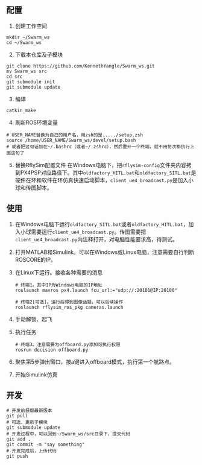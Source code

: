 ## 配置
1. 创建工作空间
``` 
mkdir ~/Swarm_ws
cd ~/Swarm_ws
```

2. 下载本仓库及子模块
```
git clone https://github.com/KennethYangle/Swarm_ws.git
mv Swarm_ws src
cd src
git submodule init
git submodule update
```

3. 编译
```
catkin_make
```

4. 刷新ROS环境变量
```
# USER_NAME替换为自己的用户名，用zsh的是...../setup.zsh
source /home/USER_NAME/Swarm_ws/devel/setup.bash
# 或者把这句话加在~/.bashrc（或者~/.zshrc），然后重开一个终端，就不用每次都执行上面这句了
```

5. 替换RflySim配置文件
在Windows电脑下，把`rflysim-config`文件夹内容拷到PX4PSP对应路径下。其中`oldfactory_HITL.bat`和`oldfactory_SITL.bat`是硬件在环和软件在环仿真快速启动脚本，`client_ue4_broadcast.py`是加入小球和传图脚本。




## 使用
1. 在Windows电脑下运行`oldfactory_SITL.bat`或者`oldfactory_HITL.bat`，加入小球需要运行`client_ue4_broadcast.py`。传图需要把`client_ue4_broadcast.py`内注释打开，对电脑性能要求高，待测试。

2. 打开MATLAB和Simulink。可以在Windows或Linux电脑，注意需要自行判断ROSCORE的IP。

3. 在Linux下运行。接收各种需要的消息
    ```
    # 终端1。其中IP为Windows电脑的IP地址
    roslaunch mavros px4.launch fcu_url:="udp://:20101@IP:20100"

    # 终端2[可选]。运行后得到图像话题，可以后续操作
    roslaunch rflysim_ros_pkg cameras.launch
    ```

4. 手动解锁、起飞

5. 执行任务
    ```
    # 终端3。注意需要为offboard.py添加可执行权限
    rosrun decision offboard.py
    ```

6. 聚焦第5步弹出窗口，按a键进入offboard模式，执行第一个航路点。

7. 开始Simulink仿真



## 开发
```
# 开发前获取最新版本
git pull
# 可选，更新子模块
git submodule update
# 开发过程中，可以回到~/Swarm_ws/src目录下，提交代码
git add .
git commit -m "say something"
# 开发完成后，上传代码
git push
```


